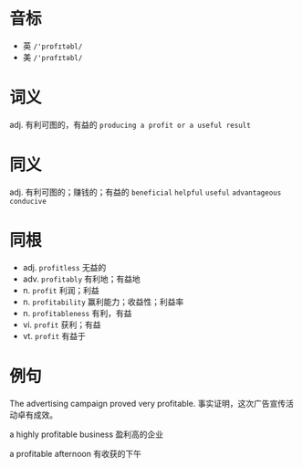 # 音标

- 英 `/'prɒfɪtəbl/`
- 美 `/'prɑfɪtəbl/`

# 词义

adj. 有利可图的，有益的
`producing a profit or a useful result`

# 同义

adj. 有利可图的；赚钱的；有益的
`beneficial` `helpful` `useful` `advantageous` `conducive`

# 同根

- adj. `profitless` 无益的
- adv. `profitably` 有利地；有益地
- n. `profit` 利润；利益
- n. `profitability` 赢利能力；收益性；利益率
- n. `profitableness` 有利，有益
- vi. `profit` 获利；有益
- vt. `profit` 有益于

# 例句

The advertising campaign proved very profitable.
事实证明，这次广告宣传活动卓有成效。

a highly profitable business
盈利高的企业

a profitable afternoon
有收获的下午


